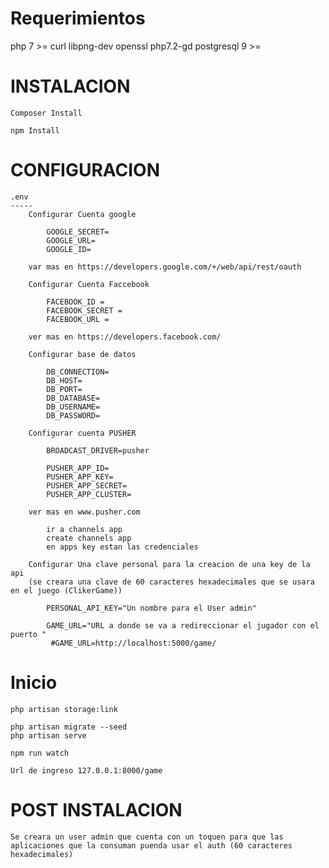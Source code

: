 Requerimientos
==============
php 7 >=
curl
libpng-dev
openssl
php7.2-gd
postgresql 9 >=

INSTALACION
============

	Composer Install

	npm Install


CONFIGURACION
=============
	.env 
	-----
		Configurar Cuenta google 

			GOOGLE_SECRET=
			GOOGLE_URL=
			GOOGLE_ID=

		var mas en https://developers.google.com/+/web/api/rest/oauth
	
		Configurar Cuenta Faccebook 

			FACEBOOK_ID = 
			FACEBOOK_SECRET = 
			FACEBOOK_URL = 

		ver mas en https://developers.facebook.com/
	
		Configurar base de datos 
		
			DB_CONNECTION=
			DB_HOST=
			DB_PORT=
			DB_DATABASE=
			DB_USERNAME=
			DB_PASSWORD=

		Configurar cuenta PUSHER

			BROADCAST_DRIVER=pusher

			PUSHER_APP_ID=
			PUSHER_APP_KEY=
			PUSHER_APP_SECRET=
			PUSHER_APP_CLUSTER=

		ver mas en www.pusher.com 

			ir a channels app 
			create channels app
			en apps key estan las credenciales

		Configurar Una clave personal para la creacion de una key de la api
		(se creara una clave de 60 caracteres hexadecimales que se usara en el juego (ClikerGame))

			PERSONAL_API_KEY="Un nombre para el User admin" 

			GAME_URL="URL a donde se va a redireccionar el jugador con el puerto "
			 #GAME_URL=http://localhost:5000/game/

Inicio
=======
	
	php artisan storage:link

	php artisan migrate --seed
	php artisan serve

	npm run watch

	Url de ingreso 127.0.0.1:8000/game

POST INSTALACION
=================

	Se creara un user admin que cuenta con un toquen para que las aplicaciones que la consuman puenda usar el auth (60 caracteres hexadecimales)
